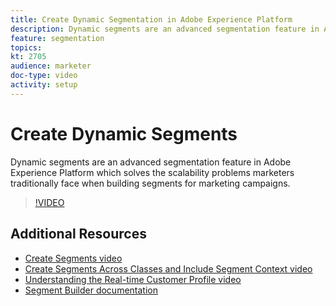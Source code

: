 ```yaml
---
title: Create Dynamic Segmentation in Adobe Experience Platform
description: Dynamic segments are an advanced segmentation feature in Adobe Experience Platform which solves the scalability problems marketers traditionally face when building segments for marketing campaigns.
feature: segmentation
topics:
kt: 2705
audience: marketer
doc-type: video
activity: setup
---
```


# Create Dynamic Segments

Dynamic segments are an advanced segmentation feature in Adobe Experience Platform which solves the scalability problems marketers traditionally face when building segments for marketing campaigns.

>[!VIDEO](https://video.tv.adobe.com/v/27428?quality=12&enable10seconds=on&speedcontrol=on)

## Additional Resources

* [Create Segments video](create-segments.md)
* [Create Segments Across Classes and Include Segment Context video](create-segments-across-classes-and-include-segment-context.md)
* [Understanding the Real-time Customer Profile video](../profiles/bring-data-into-the-real-time-customer-profile.md)
* [Segment Builder documentation](https://www.adobe.io/apis/experienceplatform/home/profile-identity-segmentation/profile-identity-segmentation-services.html#!api-specification/markdown/narrative/technical_overview/segmentation/segment-builder-guide.md)
